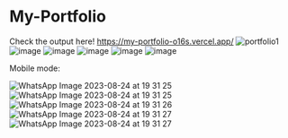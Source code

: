 # My-Portfolio

Check the output here!
https://my-portfolio-o16s.vercel.app/
![portfolio1](https://github.com/Sanjana11062004/My-Portfolio/assets/112110461/b864f6a8-8d76-4f6f-bb76-32d3a9f9d18d)
![image](https://github.com/Sanjana11062004/My-Portfolio/assets/112110461/20f72ba1-4cc9-49ef-bd9b-7df2e95a049e)
![image](https://github.com/Sanjana11062004/My-Portfolio/assets/112110461/9277c484-191e-4e7e-8626-0afd8a1f0cb8)
![image](https://github.com/Sanjana11062004/My-Portfolio/assets/112110461/6f4f2533-bb78-4135-83cf-a6abea13c850)
![image](https://github.com/Sanjana11062004/My-Portfolio/assets/112110461/f6769181-dbd8-4357-84b4-16f1ab8691cb)
![image](https://github.com/Sanjana11062004/My-Portfolio/assets/112110461/0f8c05f8-04c1-4ee6-9fe9-b35dd6ab6c35)

Mobile mode:

![WhatsApp Image 2023-08-24 at 19 31 25](https://github.com/Sanjana11062004/My-Portfolio/assets/112110461/a2c2660d-64e1-424b-a14d-67173e33b6b6)
![WhatsApp Image 2023-08-24 at 19 31 25](https://github.com/Sanjana11062004/My-Portfolio/assets/112110461/f0965628-ba60-4f85-95e0-f3bb5687d56d)
![WhatsApp Image 2023-08-24 at 19 31 26](https://github.com/Sanjana11062004/My-Portfolio/assets/112110461/17c9a134-9d48-45d6-be80-86e3d32f3702)
![WhatsApp Image 2023-08-24 at 19 31 27](https://github.com/Sanjana11062004/My-Portfolio/assets/112110461/ff8befa3-1a83-4d96-b91a-138da7bab91f)
![WhatsApp Image 2023-08-24 at 19 31 27](https://github.com/Sanjana11062004/My-Portfolio/assets/112110461/1da9290c-fa76-47b2-9814-271288f978cf)


